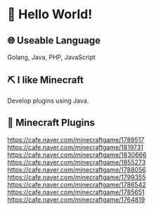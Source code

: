 # 👋 Hello World!

## 🌐 Useable Language
Golang, Java, PHP, JavaScript

## ⛏️ I like Minecraft
Develop plugins using Java.

## 💎 Minecraft Plugins
https://cafe.naver.com/minecraftgame/1789517
https://cafe.naver.com/minecraftgame/1819731
https://cafe.naver.com/minecraftgame/1830666
https://cafe.naver.com/minecraftgame/1855273
https://cafe.naver.com/minecraftgame/1788056
https://cafe.naver.com/minecraftgame/1799355
https://cafe.naver.com/minecraftgame/1786542
https://cafe.naver.com/minecraftgame/1785651
https://cafe.naver.com/minecraftgame/1764819
